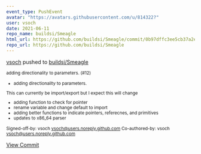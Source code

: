 ```yaml
---
event_type: PushEvent
avatar: "https://avatars.githubusercontent.com/u/814322?"
user: vsoch
date: 2021-06-11
repo_name: buildsi/Smeagle
html_url: https://github.com/buildsi/Smeagle/commit/0b97dffc3ee5cb37a2e767d5ba905f783d72483b
repo_url: https://github.com/buildsi/Smeagle
---
```


<a href='https://github.com/vsoch' target='_blank'>vsoch</a> pushed to <a href='https://github.com/buildsi/Smeagle' target='_blank'>buildsi/Smeagle</a>

<small>adding directionality to parameters. (#12)

* adding directionality to parameters.

This can currently be import/export but I expect this will
change
* adding function to check for pointer
* rename variable and change default to import
* adding better functions to indicate pointers, referecnes, and primitives
* updates to x86_64 parser

Signed-off-by: vsoch <vsoch@users.noreply.github.com>
Co-authored-by: vsoch <vsoch@users.noreply.github.com></small>

<a href='https://github.com/buildsi/Smeagle/commit/0b97dffc3ee5cb37a2e767d5ba905f783d72483b' target='_blank'>View Commit</a>